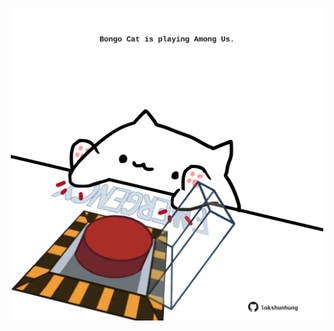 <!-- built at 01/08/2021, 04:02:17 UTC -->
<p align="center">
  <img width="500" height="500" src="./ReadmeImage.svg">
</p>
